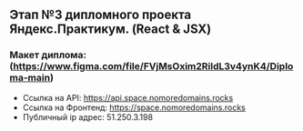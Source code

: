 ## Этап №3 дипломного проекта Яндекс.Практикум. (React & JSX)
### Макет диплома: (https://www.figma.com/file/FVjMsOxim2RildL3v4ynK4/Diploma-main)
* Ссылка на API: https://api.space.nomoredomains.rocks
* Ссылка на Фронтенд: https://space.nomoredomains.rocks
* Публичный ip адрес: 51.250.3.198

